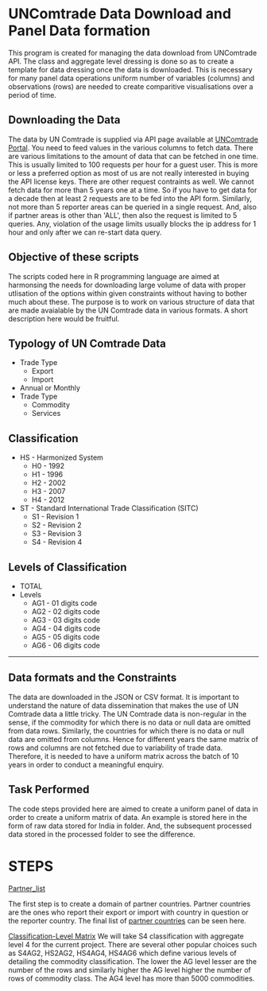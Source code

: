 # UNComtrade Data Download and Panel Data formation
This program is created for managing the data download from UNComtrade API. The class and aggregate level dressing is done so as to create a template for data dressing once the data is downloaded. This is necessary for many panel data operations uniform number of variables (columns) and observations (rows) are needed to create comparitive visualisations over a period of time.
## Downloading the Data
The data by UN Comtrade is supplied via API page available at [UNComtrade Portal](https://comtrade.un.org/api/swagger/ui/index#!/Data/Data_GetData). You need to feed values in the various columns to fetch data. There are various limitations to the amount of data that can be fetched in one time. This is usually limited to  100 requests per hour for a guest user. This is more or less a preferred option as most of us are not really interested in buying the API license keys. There are other request contraints as well. We cannot fetch data for more than 5 years one at a time. So if you have to get data for a decade then at least 2 requests are to be fed into the API form. 
Similarly, not more than 5 reporter areas can be queried in a single request. And, also if partner areas is other than 'ALL', then also the request is limited to 5 queries. Any, violation of the usage limits usually blocks the ip address for 1 hour and only after we can re-start data query.
## Objective of these scripts
The scripts coded here in R programming language are aimed at harmonsing the needs for downloading large volume of data with proper utlisation of the options within given constraints without having to bother much about these. The purpose is to work on various structure of data that are made avaialable by the UN Comtrade data in various formats. A short description here would be fruitful.

## Typology of UN Comtrade Data
* Trade Type
  + Export
  + Import
* Annual or Monthly
* Trade Type
  + Commodity
  + Services

## Classification
* HS - Harmonized System
    + H0 - 1992
    + H1 - 1996
    + H2 - 2002
    + H3 - 2007
    + H4 - 2012
* ST - Standard International Trade Classification (SITC)
    + S1 - Revision 1
    + S2 - Revision 2
    + S3 - Revision 3
    + S4 - Revision 4    

## Levels of Classification
* TOTAL
* Levels
  + AG1 - 01 digits code
  + AG2 - 02 digits code
  + AG3 - 03 digits code
  + AG4 - 04 digits code
  + AG5 - 05 digits code
  + AG6 - 06 digits code  
***
## Data formats and the Constraints
The data are downloaded in the JSON or CSV format. It is important to understand the nature of data dissemination that makes the use of UN Comtrade data a little tricky. The UN Comtrade data is non-regular in the sense, if the commodity for which there is no data or null data are omitted from data rows. Similarly, the countries for which there is no data or null data are omitted from columns. Hence for different years the same matrix of rows and columns are not fetched due to variability of trade data. Therefore, it is needed to have a uniform matrix across the batch of 10 years in order to conduct a meaningful enquiry.

## Task Performed
The code steps provided here are aimed to create a uniform panel of data in order to create a uniform matrix of data. An example is stored here in the form of raw data stored for India in folder. And, the subsequent processed data stored in the processed folder to see the difference.

# STEPS
[Partner_list](https://github.com/ambijat/uncomtrade/blob/master/partner_list.md)

The first step is to create a domain of partner countries. Partner countries are the ones who report their export or import with country in question or the reporter country. The final list of [partner countries](https://github.com/ambijat/uncomtrade/blob/master/partner_list.csv) can be seen here.

[Classification-Level Matrix]()
We will take S4 classification with aggregate level 4 for the current project. There are several other popular choices such as S4AG2, HS2AG2, HS4AG4, HS4AG6 which define various levels of detailing the commodity classification. The lower the AG level lesser are the number of the rows and similarly higher the AG level higher the number of rows of commodity class. The AG4 level has more than 5000 commodities.
